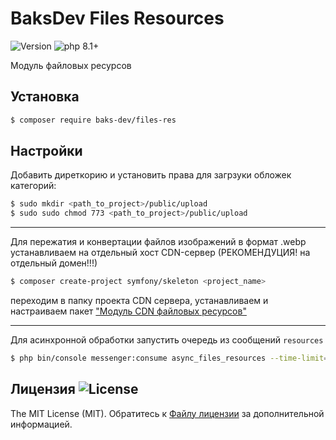 # BaksDev Files Resources

![Version](https://img.shields.io/badge/version-6.3.3-blue) ![php 8.1+](https://img.shields.io/badge/php-min%208.1-red.svg)

Модуль файловых ресурсов

## Установка

``` bash
$ composer require baks-dev/files-res
```

## Настройки


Добавить диреткорию и установить права для загрзуки обложек категорий:

``` bash
$ sudo mkdir <path_to_project>/public/upload
$ sudo sudo chmod 773 <path_to_project>/public/upload
``` 

***

Для пережатия и конвертации файлов изображений в формат .webp устанавливаем на отдельный хост CDN-сервер (РЕКОМЕНДУЦИЯ! на отдельный домен!!!)


``` bash
$ composer create-project symfony/skeleton <project_name>
```

переходим в папку проекта CDN cервера, устанавливаем и настраиваем пакет ["Модуль CDN файловых ресурсов"](https://github.com/baks-dev/files-cdn)

***

Для асинхронной обработки запустить очередь из сообщений `resources`

``` bash
$ php bin/console messenger:consume async_files_resources --time-limit=3600
``` 

## Лицензия ![License](https://img.shields.io/badge/MIT-green)

The MIT License (MIT). Обратитесь к [Файлу лицензии](LICENSE.md) за дополнительной информацией.


